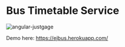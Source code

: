 # Bus Timetable Service

![angular-justgage](https://raw.github.com/mattlaver/easyBus/master/img/screenshot.png)

Demo here: https://ejbus.herokuapp.com/
